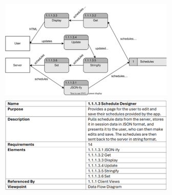 ![Design Document](https://github.com/MckennahPalmer/CSE430/blob/Team3_JH/TeamThreeFiles/1.1.1.3v3.svg)

![Design Information Table](https://github.com/MckennahPalmer/CSE430/blob/Team3_JH/TeamThreeFiles/1.1.1.3%20Design%20Information%20Tablev3.png)
